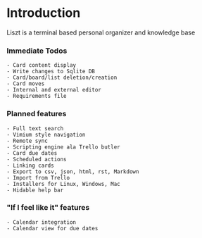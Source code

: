 # Introduction
Liszt is a terminal based personal organizer and knowledge base

### Immediate Todos

    - Card content display
    - Write changes to Sqlite DB
    - Card/board/list deletion/creation
    - Card moves
    - Internal and external editor
    - Requirements file


### Planned features

    - Full text search
    - Vimium style navigation
    - Remote sync
    - Scripting engine ala Trello butler
    - Card due dates
    - Scheduled actions
    - Linking cards
    - Export to csv, json, html, rst, Markdown
    - Import from Trello
    - Installers for Linux, Windows, Mac
    - Hidable help bar


### "If I feel like it" features

    - Calendar integration
    - Calendar view for due dates

